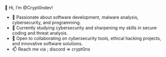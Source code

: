👋 Hi, I’m @Crypt0ndev!  
- 👀 Passionate about software development, malware analysis, cybersecurity, and programming.  
- 🌱 Currently studying cybersecurity and sharpening my skills in secure coding and threat analysis.  
- 💞️ Open to collaborating on cybersecurity tools, ethical hacking projects, and innovative software solutions.  
- 📫 Reach me via ; discord => crypt0ns



